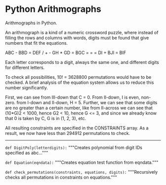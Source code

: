 # Python Arithmographs
Arithmographs in Python.

An arithmograph is a kind of a numeric crossword puzzle, where instead of filling the rows and columns with words, digits must be found that give numbers that fit the equations.

ABC - BBD = DEF
 /     +     -
GH  * GD  = BGC
 =     =     =
DI  + BJI = BIF

Each letter corresponds to a digit, always the same one, and different digits for different letters.

To check all possibilities, 10! = 3628800 permutations would have to be checked. A brief analysis of the equation system allows us to reduce this number significantly.

First, we can see from III-down that C = 0. From II-down, I is even, non-zero. from I-down and II-down, H = 5. Further, we can see that some digits are no greater than a certain number, like from II-across we can see that (10*G)2 < 1000, hence G2 < 10, hence G <= 3, and since we already know that 0 is taken by C, G is in (1, 2, 3), etc.

All resulting constraints are specified in the CONSTRAINTS array. As a result, we now have less than 294912 permutations to check.

--------------------------------------------------------------------------


`def DigitPoly(letterdigits):`
    """Creates polynomial from digit IDs specified as abc..."""


`def Equation(eqndata):`
    """Creates equation test function from eqndata."""


`def check_permutations(constraints, equations, digits):`
    """Recursively checks all permutations in constraints on equations."""
